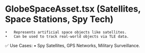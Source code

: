 # GlobeSpaceAsset.tsx (Satellites, Space Stations, Spy Tech)
	•	Represents artificial space objects like satellites.
	•	Can be used to track real-world objects via TLE data.

✅ Use Cases:
	•	Spy Satellites, GPS Networks, Military Surveillance.